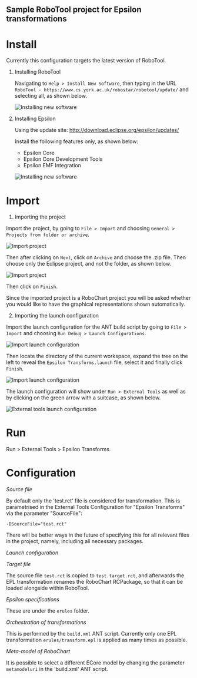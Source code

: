 Sample RoboTool project for Epsilon transformations
---------------------------------------------------

Install
=======

Currently this configuration targets the latest version of RoboTool.

1. Installing RoboTool

   Navigating to ``Help > Install New Software``, then typing in the URL ```RoboTool - https://www.cs.york.ac.uk/robostar/robotool/update/``` and selecting all, as shown below.
   
   ![Installing new software](install-new-software.png "Install new software.")
   
2. Installing Epsilon
   
   Using the update site: http://download.eclipse.org/epsilon/updates/
   
   Install the following features only, as shown below:
   
	* Epsilon Core
	* Epsilon Core Development Tools
	* Epsilon EMF Integration
	
   ![Installing new software](install-epsilon.png "Install Epsilon.")

Import
======

1. Importing the project

Import the project, by going to ``File > Import`` and choosing ``General > Projects from folder or archive``. 

![Import project](import-project-from-archive.png "Import project.")

Then after clicking on ``Next``, click on ``Archive`` and choose the .zip file. Then choose only the Eclipse project, and not the folder, as shown below. 

![Import project](import-project-from-archive-1.png "Import project.")

Then click on ``Finish``.

Since the imported project is a RoboChart project you will be asked whether you would like to have the graphical representations shown automatically.

2. Importing the launch configuration

Import the launch configuration for the ANT build script by going to ``File > Import`` and choosing ``Run Debug > Launch Configurations``. 

![Import launch configuration](import-launch-configuration.png "Import launch configuration.")

Then locate the directory of the current workspace, expand the tree on the left to reveal the ``Epsilon Transforms.launch`` file, select it and finally click ``Finish``. 

![Import launch configuration](import-launch-configuration-1.png "Import launch configuration.")

The launch configuration will show under ``Run > External Tools`` as well as by clicking on the green arrow with a suitcase, as shown below.

![External tools launch configuration](external-tools-configuration.png "External tools launch configuration.")


Run
===

Run > External Tools > Epsilon Transforms.

Configuration
=============

*Source file*

By default only the 'test.rct' file is considered for transformation. This is
parametrised in the External Tools Configuration for "Epsilon Transforms" via
the parameter "SourceFile":

	-DSourceFile="test.rct"
	
There will be better ways in the future of specifying this for all relevant
files in the project, namely, including all necessary packages.

*Launch configuration*

*Target file*

The source file ``test.rct`` is copied to ``test.target.rct``, and afterwards
the EPL transformation renames the RoboChart RCPackage, so that it can be
loaded alongside within RoboTool.

*Epsilon specifications*

These are under the ``erules`` folder.

*Orchestration of transformations*

This is performed by the ``build.xml`` ANT script. Currently only one EPL 
transformation ``erules/transform.epl`` is applied as many times as possible.

*Meta-model of RoboChart*

It is possible to select a different ECore model by changing the parameter
``metamodeluri`` in the 'build.xml' ANT script.
